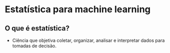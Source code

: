 ﻿# Estatística para machine learning

## O que é estatística?

- Ciência que objetiva coletar, organizar, analisar e interpretar dados para tomadas de decisão.

